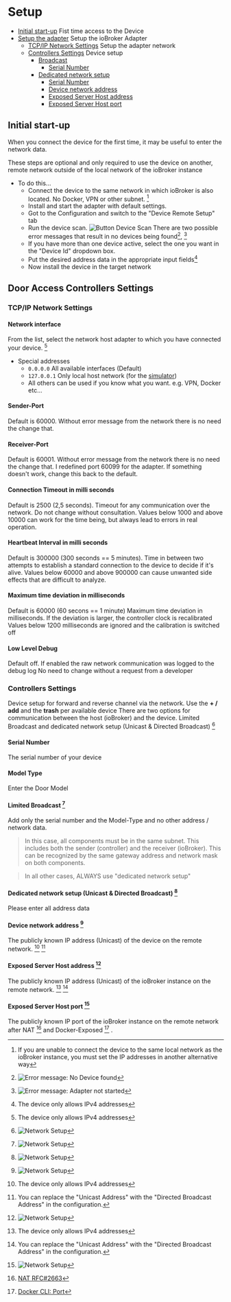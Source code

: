 # **Setup**
- [Initial start-up](#initial-start-up) Fist time access to the Device
- [Setup the adapter](#door-access-controllers-settings) Setup the ioBroker Adapter
  - [TCP/IP Network Settings](#tcpip-network-settings) Setup the adapter network
  - [Controllers Settings](#controllers-settings) Device setup
    - [Broadcast](#broadcast)
      - [Serial Number](#serial-number)
    - [Dedicated network setup](#dedicated-network-setup)
      - [Serial Number](#serial-number)
      - [Device network address](#device-network-address)
      - [Exposed Server Host address](#exposed-server-host-address)
      - [Exposed Server Host port](#exposed-server-host-port)

## **Initial start-up**
When you connect the device for the first time, it may be useful to enter the network data.

These steps are optional and only required to use the device on another, remote network outside of the local network of the ioBroker instance
* To do this...
  - Connect the device to the same network in which ioBroker is also located. No Docker, VPN or other subnet. [^1]
  - Install and start the adapter with default settings.
  - Got to the Configuration and switch to the "Device Remote Setup" tab
  - Run the device scan.
    ![Button Device Scan](images/device-scan.png)
    There are two possible error messages that result in no devices being found[^3], [^4]
  - If you have more than one device active, select the one you want in the "Device Id" dropdown box.
  - Put the desired address data in the appropriate input fields[^2]
  - Now install the device in the target network

## **Door Access Controllers Settings**

### **TCP/IP Network Settings**

#### **Network interface**
From the list, select the network host adapter to which you have connected your device. [^2]
- Special addresses
  - `0.0.0.0` All available interfaces (Default)
  - `127.0.0.1` Only local host network (for the [simulator](https://github.com/uhppoted/uhppote-simulator))
  - All others can be used if you know what you want. e.g. VPN, Docker etc...

#### **Sender-Port**
Default is 60000. Without error message from the network there is no need the change that.

#### **Receiver-Port**
Default is 60001. Without error message from the network there is no need the change that.
I redefined port 60099 for the adapter. If something doesn't work, change this back to the default.

#### **Connection Timeout in milli seconds**
Default is 2500 (2,5 seconds).
Timeout for any communication over the network.
Do not change without consultation.
Values below 1000 and above 10000 can work for the time being,
 but always lead to errors in real operation.

#### **Heartbeat Interval in milli seconds**
Default is 300000 (300 seconds == 5 minutes).
Time in between two attempts to establish a standard connection to the device to decide if it's alive.
Values below 60000 and above 900000 can cause unwanted side effects that are difficult to analyze.

#### **Maximum time deviation in milliseconds**
Default is 60000 (60 secons == 1 minute)
Maximum time deviation in milliseconds.
If the deviation is larger, the controller clock is recalibrated
Values below 1200 milliseconds are ignored and the calibration is switched off

#### **Low Level Debug**
Default off. If enabled the raw network communication was logged to the debug log
No need to change without a request from a developer

### **Controllers Settings**
Device setup for forward and reverse channel via the network.
Use the **+ / add** and the **trash** per available device
There are two options for communication between the host (ioBroker) and the device.
Limited Broadcast and dedicated network setup (Unicast & Directed Broadcast) [^7]

#### **Serial Number**
The serial number of your device

#### **Model Type**
Enter the Door Model

#### **Limited Broadcast** [^7]
Add only the serial number and the Model-Type and no other address / network data.
  >In this case, all components must be in the same subnet.
  >This includes both the sender (controller) and the receiver (ioBroker).
  >This can be recognized by the same gateway address and network mask on both components.

>In all other cases, ALWAYS use "dedicated network setup"

#### **Dedicated network setup (Unicast & Directed Broadcast)** [^7]
Please enter all address data

#### **Device network address** [^7]
The publicly known IP address (Unicast) of the device on the remote network. [^2] [^8]

#### **Exposed Server Host address** [^7]
The publicly known IP address (Unicast) of the ioBroker instance on the remote network. [^2] [^8]

#### **Exposed Server Host port** [^7]
The publicly known IP port of the ioBroker instance on the remote network after NAT [^5] and Docker-Exposed [^6] .





[^1]: If you are unable to connect the device to the same local network as the ioBroker instance,
  you must set the IP addresses in another alternative way

[^2]: The device only allows IPv4 addresses

[^3]: ![Error message: No Device found](images/no-devices-found.png)

[^4]: ![Error message: Adapter not started](images/adapter-not-run.png)

[^5]: [NAT RFC#2663](https://datatracker.ietf.org/doc/html/rfc2663)

[^6]: [Docker CLI: Port](https://docs.docker.com/engine/reference/commandline/port/)

[^7]: ![Network Setup](images/network-setup.png)

[^8]: You can replace the "Unicast Address" with the "Directed Broadcast Address" in the configuration.